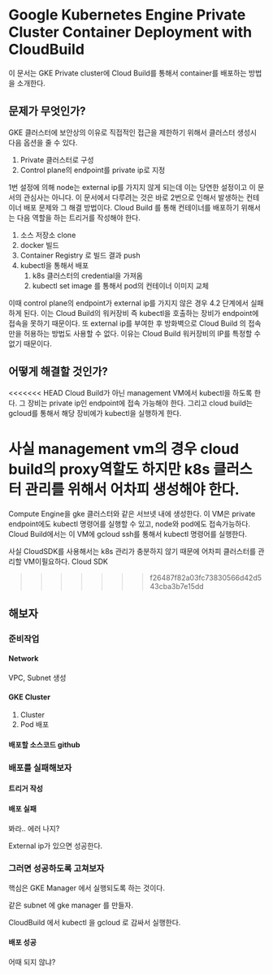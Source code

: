 # Google Kubernetes Engine Private Cluster Container Deployment with CloudBuild

이 문서는 GKE Private cluster에 Cloud Build를 통해서 container를 배포하는 방법을 소개한다.

## 문제가 무엇인가?

GKE 클러스터에 보안상의 이유로 직접적인 접근을 제한하기 위해서 클러스터 생성시 다음 옵션을 줄 수 있다.

1. Private 클러스터로 구성
2. Control plane의 endpoint를 private ip로 지정

1번 설정에 의해 node는 external ip를 가지지 않게 되는데 이는 당연한 설정이고 이 문서의 관심사는 아니다. 이 문서에서 다루려는 것은 바로 2번으로 인해서 발생하는 컨테이너 배포 문제와 그 해결 방법이다. Cloud Build 를 통해 컨테이너를 배포하기 위해서는 다음 역할을 하는 트리거를 작성해야 한다.

1. 소스 저장소 clone
2. docker 빌드
3. Container Registry 로 빌드 결과 push
4. kubectl을 통해서 배포
   1. k8s 클러스터의 credential을 가져옴
   2. kubectl set image 를 통해서 pod의 컨테이너 이미지 교체

이때 control plane의 endpoint가 external ip를 가지지 않은 경우 4.2 단계에서 실패하게 된다. 이는 Cloud Build의 워커장비 즉 kubectl을 호출하는 장비가 endpoint에 접속을 못하기 때문이다. 또 external ip를 부여한 후 방화벽으로 Cloud Build 의 접속만을 허용하는 방법도 사용할 수 없다. 이유는 Cloud Build 워커장비의 IP를 특정할 수 없기 때문이다.

## 어떻게 해결할 것인가?

<<<<<<< HEAD
Cloud Build가 아닌 management VM에서 kubectl을 하도록 한다. 그 장비는 private ip인 endpoint에 접속 가능해야 한다. 그리고 cloud build는 gcloud를 통해서 해당 장비에가 kubectl을 실행하게 한다.

사실 management vm의 경우 cloud build의 proxy역할도 하지만 k8s 클러스터 관리를 위해서 어차피 생성해야 한다.
=======
Compute Engine을 gke 클러스터와 같은 서브넷 내에 생성한다. 이 VM은 private endpoint에도 kubectl 명령어를 실행할 수 있고, node와 pod에도 접속가능하다.
Cloud Build에서는 이 VM에 gcloud ssh를 통해서 kubectl 명령어를 실행한다.

사실 CloudSDK를 사용해서는 k8s 관리가 충분하지 않기 때문에 어차피 클러스터를 관리할 VM이필요하다. Cloud SDK
>>>>>>> f26487f82a03fc73830566d42d543cba3b7e15dd

## 해보자

### 준비작업

#### Network

VPC, Subnet 생성

#### GKE Cluster

1. Cluster
3. Pod 배포

#### 배포할 소스코드 github



### 배포를 실패해보자

#### 트리거 작성

#### 배포 실패

봐라.. 에러 나지?

External ip가 있으면 성공한다.

### 그러면 성공하도록 고쳐보자

핵심은 GKE Manager 에서 실행되도록 하는 것이다.

같은 subnet 에 gke manager 를 만들자.

CloudBuild 에서 kubectl 을 gcloud 로 감싸서 실행한다.

#### 배포 성공

어때 되지 않냐?

